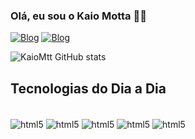 ### Olá, eu sou o Kaio Motta 🧙🏽

[![Blog](https://img.shields.io/badge/LinkedIn-0077B5?style=for-the-badge&logo=linkedin&logoColor=white)](https://www.linkedin.com/in/kaiomotta/)
[![Blog](https://img.shields.io/badge/Instagram-E4405F?style=for-the-badge&logo=instagram&logoColor=white)](https://www.instagram.com/kamotta98/) 

![KaioMtt GitHub stats](https://github-readme-stats.vercel.app/api?username=Kaiomtt&show_icons=true&theme=tokyonight)

## Tecnologias do Dia a Dia

<div>

<div style+="display: inline _block"><br/>
<img align="center" alt="html5" src="https://img.shields.io/badge/HTML-239120?style=for-the-badge&logo=html5&logoColor=white">
<img align="center"
alt="html5" src="https://img.shields.io/badge/CSS3-1572B6?style=for-the-badge&logo=css3&logoColor=white">
 <img align="center" alt="html5" src="https://img.shields.io/badge/JavaScript-323330?style=for-the-badge&logo=javascript&logoColor=F7DF1E">
 <img align="center" alt="html5" src="https://img.shields.io/badge/CSS-239120?&style=for-the-badge&logo=css3&logoColor=white">
 <img align="center" alt="html5" src="https://img.shields.io/badge/C%2B%2B-00599C?style=for-the-badge&logo=c%2B%2B&logoColor=white">
